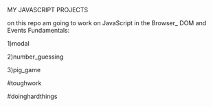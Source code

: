 MY JAVASCRIPT PROJECTS

on this repo am going to work on JavaScript in the Browser_ DOM and Events Fundamentals:

1)modal

2)number_guessing

3)pig_game

#toughwork

#doinghardthings

